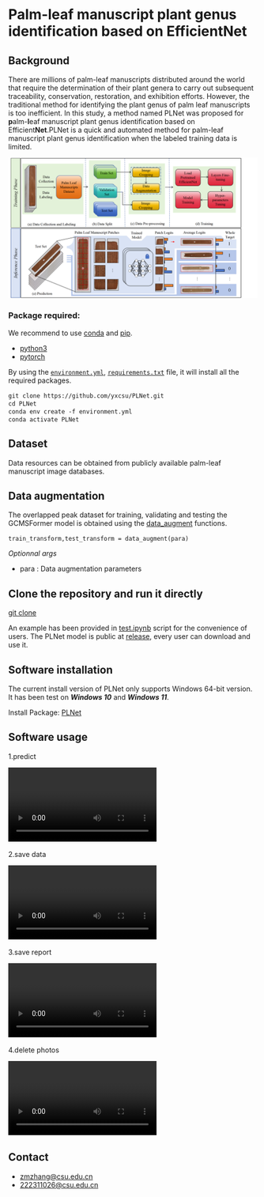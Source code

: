 # Palm-leaf manuscript plant genus identification based on EfficientNet
## Background
There are millions of palm-leaf manuscripts distributed around the world that require the determination of their plant genera to carry out subsequent traceability, conservation, restoration, and exhibition efforts. However, the traditional method for identifying the plant genus of palm leaf manuscripts is too inefficient. In this study, a method named PLNet was proposed for **p**alm-**l**eaf manuscript plant genus identification based on Efficient**Net**.PLNet is a quick and automated method for palm-leaf manuscript plant genus identification when the labeled training data is limited.

![overview](overflow.png)
### Package required:
We recommend to use [conda](https://conda.io/docs/user-guide/install/download.html) and [pip](https://pypi.org/project/pip/).
- [python3](https://www.python.org/)
- [pytorch](https://pytorch.org/) 

By using the [`environment.yml`](https://github.com/yxcsu/PLNet/blob/master/environment.yml), [`requirements.txt`](https://github.com/yxcsu/PLNet/blob/master/requirements.txt) file, it will install all the required packages.

    git clone https://github.com/yxcsu/PLNet.git
    cd PLNet
    conda env create -f environment.yml
    conda activate PLNet
    


## Dataset
Data resources can be obtained from publicly available palm-leaf manuscript image databases.

## Data augmentation

The overlapped peak dataset for training, validating and testing the GCMSFormer model is obtained using the [data_augment](https://github.com/yxcsu/PLNet/blob/master/Data_Augment/data_augment.py) functions.

    train_transform,test_transform = data_augment(para)

*Optionnal args*
- para : Data augmentation parameters 


## Clone the repository and run it directly
[git clone](https://github.com/yxcsu/PLNet)

An example has been provided in [test.ipynb](https://github.com/yxcsu/PLNet/blob/master/test.ipynb) 
script for the convenience of users. The PLNet model is public at [release](https://github.com/1393131688/PLNet/releases/download/v1.0.0/model.zip), every user can download and use it. 

## Software installation
The current install version of PLNet only supports Windows 64-bit version. It has been test on _**Windows 10**_ and _**Windows 11**_.

Install Package: [PLNet](https://github.com/1393131688/PLNet/releases/download/v1.0.0/model.zip)

## Software usage
1.predict

![overview](https://github.com/yxcsu/PLNet/blob/master/Videos/predict.mov)

2.save data

![overview](https://github.com/yxcsu/PLNet/blob/master/Videos/save_csv.mov)

3.save report

![overview](https://github.com/yxcsu/PLNet/blob/master/Videos/save_report.mov)

4.delete photos

![overview](https://github.com/yxcsu/PLNet/blob/master/Videos/delete.mov)

## Contact
- zmzhang@csu.edu.cn
- 222311026@csu.edu.cn